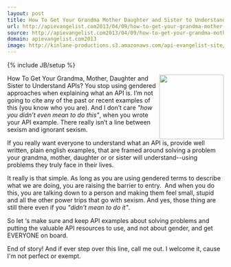 ```yaml
---
layout: post
title: How To Get Your Grandma Mother Daughter and Sister to Understand APIs
url: http://apievangelist.com2013/04/09/how-to-get-your-grandma-mother-daughter-and-sister-to-understand-apis/
source: http://apievangelist.com2013/04/09/how-to-get-your-grandma-mother-daughter-and-sister-to-understand-apis/
domain: apievangelist.com2013
image: http://kinlane-productions.s3.amazonaws.com/api-evangelist-site/blog/finger-pointing.jpg
---
```

{% include JB/setup %}<p>
     <img src="https://s3.amazonaws.com/kinlane-productions/finger-pointing.jpg"  width="150" align="right" />How To Get Your Grandma, Mother, Daughter and Sister to Understand APIs? You stop using gendered approaches when explaining what an API is. I’m not going to cite any of the past or recent examples of this (you know who you are). And I don’t care <em>"how you didn’t even mean to do this"</em>, when you wrote your API example. There really isn’t a line between sexism and ignorant sexism.
</p>
<p>
     If you really want everyone to understand what an API is, provide well written, plain english examples, that are framed around solving a problem your grandma, mother, daughter or or sister will understand--using problems they truly face in their lives.
</p>
<p>
     It really is that simple. As long as you are using gendered terms to describe what we are doing, you are raising the barrier to entry.  And when you do this, you are talking down to a person and making them feel small, stupid and all the other power trips that go with sexism. And yes, those thing are still there even if you <em>"didn’t mean to do it"</em>.
</p>
<p>
     So let ‘s make sure and keep API examples about solving problems and putting the valuable API resources to use, and not about gender, and get EVERYONE on board.
</p>
<p>
     End of story! And if ever step over this line, call me out. I welcome it, cause I'm not perfect or exempt.
</p>
